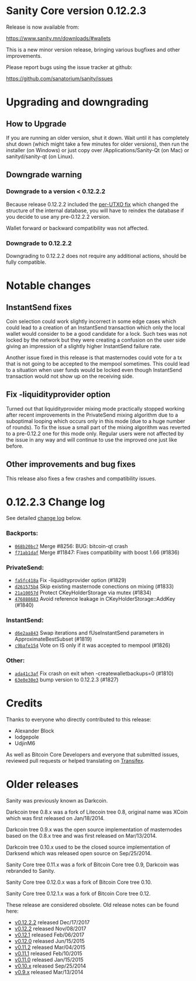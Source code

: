 Sanity Core version 0.12.2.3
==========================

Release is now available from:

  <https://www.sanity.mn/downloads/#wallets>

This is a new minor version release, bringing various bugfixes and other
improvements.

Please report bugs using the issue tracker at github:

  <https://github.com/sanatorium/sanity/issues>


Upgrading and downgrading
=========================

How to Upgrade
--------------

If you are running an older version, shut it down. Wait until it has completely
shut down (which might take a few minutes for older versions), then run the
installer (on Windows) or just copy over /Applications/Sanity-Qt (on Mac) or
sanityd/sanity-qt (on Linux).

Downgrade warning
-----------------

### Downgrade to a version < 0.12.2.2

Because release 0.12.2.2 included the [per-UTXO fix](release-notes/sanity/release-notes-0.12.2.2.md#per-utxo-fix)
which changed the structure of the internal database, you will have to reindex
the database if you decide to use any pre-0.12.2.2 version.

Wallet forward or backward compatibility was not affected.

### Downgrade to 0.12.2.2

Downgrading to 0.12.2.2 does not require any additional actions, should be
fully compatible.

Notable changes
===============

InstantSend fixes
-----------------

Coin selection could work slightly incorrect in some edge cases which could
lead to a creation of an InstantSend transaction which only the local wallet
would consider to be a good candidate for a lock. Such txes was not locked by
the network but they were creating a confusion on the user side giving an
impression of a slightly higher InstantSend failure rate.

Another issue fixed in this release is that masternodes could vote for a tx
that is not going to be accepted to the mempool sometimes. This could lead to
a situation when user funds would be locked even though InstantSend transaction
would not show up on the receiving side.

Fix -liquidityprovider option
-----------------------------

Turned out that liquidityprovider mixing mode practically stopped working after
recent improvements in the PrivateSend mixing algorithm due to a suboptimal
looping which occurs only in this mode (due to a huge number of rounds). To fix
the issue a small part of the mixing algorithm was reverted to a pre-0.12.2 one
for this mode only. Regular users were not affected by the issue in any way and
will continue to use the improved one just like before.

Other improvements and bug fixes
--------------------------------

This release also fixes a few crashes and compatibility issues.


0.12.2.3 Change log
===================

See detailed [change log](https://github.com/sanatorium/sanity/compare/v0.12.2.2...sanatorium:v0.12.2.3) below.

### Backports:
- [`068b20bc7`](https://github.com/sanatorium/sanity/commit/068b20bc7) Merge #8256: BUG: bitcoin-qt crash
- [`f71ab1daf`](https://github.com/sanatorium/sanity/commit/f71ab1daf) Merge #11847: Fixes compatibility with boost 1.66 (#1836)

### PrivateSend:
- [`fa5fc418a`](https://github.com/sanatorium/sanity/commit/fa5fc418a) Fix -liquidityprovider option (#1829)
- [`d261575b4`](https://github.com/sanatorium/sanity/commit/d261575b4) Skip existing masternode conections on mixing (#1833)
- [`21a10057d`](https://github.com/sanatorium/sanity/commit/21a10057d) Protect CKeyHolderStorage via mutex (#1834)
- [`476888683`](https://github.com/sanatorium/sanity/commit/476888683) Avoid reference leakage in CKeyHolderStorage::AddKey (#1840)

### InstantSend:
- [`d6e2aa843`](https://github.com/sanatorium/sanity/commit/d6e2aa843) Swap iterations and fUseInstantSend parameters in ApproximateBestSubset (#1819)
- [`c9bafe154`](https://github.com/sanatorium/sanity/commit/c9bafe154) Vote on IS only if it was accepted to mempool (#1826)

### Other:
- [`ada41c3af`](https://github.com/sanatorium/sanity/commit/ada41c3af) Fix crash on exit when -createwalletbackups=0 (#1810)
- [`63e0e30e3`](https://github.com/sanatorium/sanity/commit/63e0e30e3) bump version to 0.12.2.3 (#1827)

Credits
=======

Thanks to everyone who directly contributed to this release:

- Alexander Block
- lodgepole
- UdjinM6

As well as Bitcoin Core Developers and everyone that submitted issues,
reviewed pull requests or helped translating on
[Transifex](https://www.transifex.com/projects/p/sanity/).


Older releases
==============

Sanity was previously known as Darkcoin.

Darkcoin tree 0.8.x was a fork of Litecoin tree 0.8, original name was XCoin
which was first released on Jan/18/2014.

Darkcoin tree 0.9.x was the open source implementation of masternodes based on
the 0.8.x tree and was first released on Mar/13/2014.

Darkcoin tree 0.10.x used to be the closed source implementation of Darksend
which was released open source on Sep/25/2014.

Sanity Core tree 0.11.x was a fork of Bitcoin Core tree 0.9,
Darkcoin was rebranded to Sanity.

Sanity Core tree 0.12.0.x was a fork of Bitcoin Core tree 0.10.

Sanity Core tree 0.12.1.x was a fork of Bitcoin Core tree 0.12.

These release are considered obsolete. Old release notes can be found here:

- [v0.12.2.2](release-notes/sanity/release-notes-0.12.2.2.md) released Dec/17/2017
- [v0.12.2](release-notes/sanity/release-notes-0.12.2.md) released Nov/08/2017
- [v0.12.1](release-notes/sanity/release-notes-0.12.1.md) released Feb/06/2017
- [v0.12.0](release-notes/sanity/release-notes-0.12.0.md) released Jun/15/2015
- [v0.11.2](release-notes/sanity/release-notes-0.11.2.md) released Mar/04/2015
- [v0.11.1](release-notes/sanity/release-notes-0.11.1.md) released Feb/10/2015
- [v0.11.0](release-notes/sanity/release-notes-0.11.0.md) released Jan/15/2015
- [v0.10.x](release-notes/sanity/release-notes-0.10.0.md) released Sep/25/2014
- [v0.9.x](release-notes/sanity/release-notes-0.9.0.md) released Mar/13/2014
